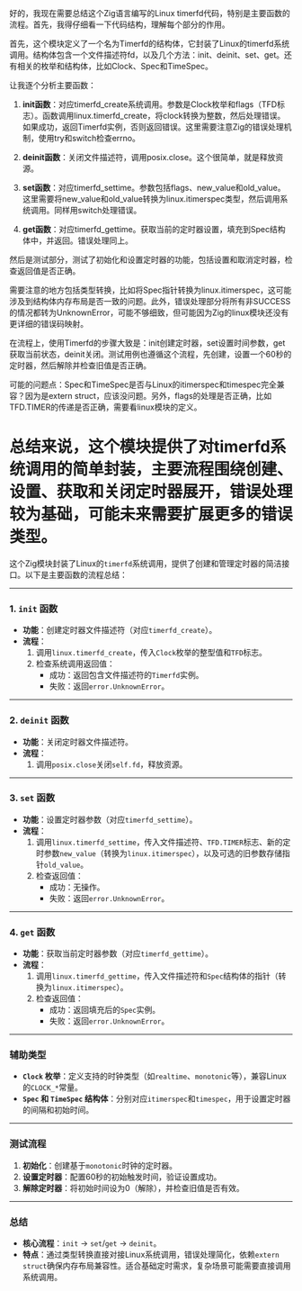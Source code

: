 好的，我现在需要总结这个Zig语言编写的Linux timerfd代码，特别是主要函数的流程。首先，我得仔细看一下代码结构，理解每个部分的作用。

首先，这个模块定义了一个名为Timerfd的结构体，它封装了Linux的timerfd系统调用。结构体包含一个文件描述符fd，以及几个方法：init、deinit、set、get。还有相关的枚举和结构体，比如Clock、Spec和TimeSpec。

让我逐个分析主要函数：

1. **init函数**：对应timerfd_create系统调用。参数是Clock枚举和flags（TFD标志）。函数调用linux.timerfd_create，将clock转换为整数，然后处理错误。如果成功，返回Timerfd实例，否则返回错误。这里需要注意Zig的错误处理机制，使用try和switch检查errno。

2. **deinit函数**：关闭文件描述符，调用posix.close。这个很简单，就是释放资源。

3. **set函数**：对应timerfd_settime。参数包括flags、new_value和old_value。这里需要将new_value和old_value转换为linux.itimerspec类型，然后调用系统调用。同样用switch处理错误。

4. **get函数**：对应timerfd_gettime。获取当前的定时器设置，填充到Spec结构体中，并返回。错误处理同上。

然后是测试部分，测试了初始化和设置定时器的功能，包括设置和取消定时器，检查返回值是否正确。

需要注意的地方包括类型转换，比如将Spec指针转换为linux.itimerspec，这可能涉及到结构体内存布局是否一致的问题。此外，错误处理部分将所有非SUCCESS的情况都转为UnknownError，可能不够细致，但可能因为Zig的linux模块还没有更详细的错误码映射。

在流程上，使用Timerfd的步骤大致是：init创建定时器，set设置时间参数，get获取当前状态，deinit关闭。测试用例也遵循这个流程，先创建，设置一个60秒的定时器，然后解除并检查旧值是否正确。

可能的问题点：Spec和TimeSpec是否与Linux的itimerspec和timespec完全兼容？因为是extern struct，应该没问题。另外，flags的处理是否正确，比如TFD.TIMER的传递是否正确，需要看linux模块的定义。

总结来说，这个模块提供了对timerfd系统调用的简单封装，主要流程围绕创建、设置、获取和关闭定时器展开，错误处理较为基础，可能未来需要扩展更多的错误类型。
================================================
这个Zig模块封装了Linux的`timerfd`系统调用，提供了创建和管理定时器的简洁接口。以下是主要函数的流程总结：

---

### **1. `init` 函数**
- **功能**：创建定时器文件描述符（对应`timerfd_create`）。
- **流程**：
  1. 调用`linux.timerfd_create`，传入`Clock`枚举的整型值和`TFD`标志。
  2. 检查系统调用返回值：
     - 成功：返回包含文件描述符的`Timerfd`实例。
     - 失败：返回`error.UnknownError`。

---

### **2. `deinit` 函数**
- **功能**：关闭定时器文件描述符。
- **流程**：
  1. 调用`posix.close`关闭`self.fd`，释放资源。

---

### **3. `set` 函数**
- **功能**：设置定时器参数（对应`timerfd_settime`）。
- **流程**：
  1. 调用`linux.timerfd_settime`，传入文件描述符、`TFD.TIMER`标志、新的定时参数`new_value`（转换为`linux.itimerspec`），以及可选的旧参数存储指针`old_value`。
  2. 检查返回值：
     - 成功：无操作。
     - 失败：返回`error.UnknownError`。

---

### **4. `get` 函数**
- **功能**：获取当前定时器参数（对应`timerfd_gettime`）。
- **流程**：
  1. 调用`linux.timerfd_gettime`，传入文件描述符和`Spec`结构体的指针（转换为`linux.itimerspec`）。
  2. 检查返回值：
     - 成功：返回填充后的`Spec`实例。
     - 失败：返回`error.UnknownError`。

---

### **辅助类型**
- **`Clock` 枚举**：定义支持的时钟类型（如`realtime`、`monotonic`等），兼容Linux的`CLOCK_*`常量。
- **`Spec` 和 `TimeSpec` 结构体**：分别对应`itimerspec`和`timespec`，用于设置定时器的间隔和初始时间。

---

### **测试流程**
1. **初始化**：创建基于`monotonic`时钟的定时器。
2. **设置定时器**：配置60秒的初始触发时间，验证设置成功。
3. **解除定时器**：将初始时间设为0（解除），并检查旧值是否有效。

---

### **总结**
- **核心流程**：`init` → `set`/`get` → `deinit`。
- **特点**：通过类型转换直接对接Linux系统调用，错误处理简化，依赖`extern struct`确保内存布局兼容性。适合基础定时需求，复杂场景可能需要直接调用系统调用。